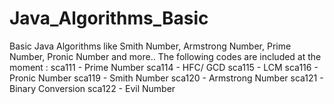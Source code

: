 # Java_Algorithms_Basic
Basic Java Algorithms like Smith Number, Armstrong Number, Prime Number, Pronic Number and more..
The following codes are included at the moment :
sca111 - Prime Number
sca114 - HFC/ GCD
sca115 - LCM
sca116 - Pronic Number
sca119 - Smith Number
sca120 - Armstrong Number
sca121 - Binary Conversion
sca122 - Evil Number
